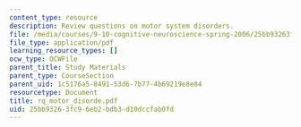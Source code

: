 ```yaml
---
content_type: resource
description: Review questions on motor system disorders.
file: /media/courses/9-10-cognitive-neuroscience-spring-2006/25bb93263fc96eb2bdb3d10dccfab0fd_rq_motor_disorde.pdf
file_type: application/pdf
learning_resource_types: []
ocw_type: OCWFile
parent_title: Study Materials
parent_type: CourseSection
parent_uid: 1c5176a5-8491-53d6-7b77-4b69219e8e84
resourcetype: Document
title: rq_motor_disorde.pdf
uid: 25bb9326-3fc9-6eb2-bdb3-d10dccfab0fd
---
```

